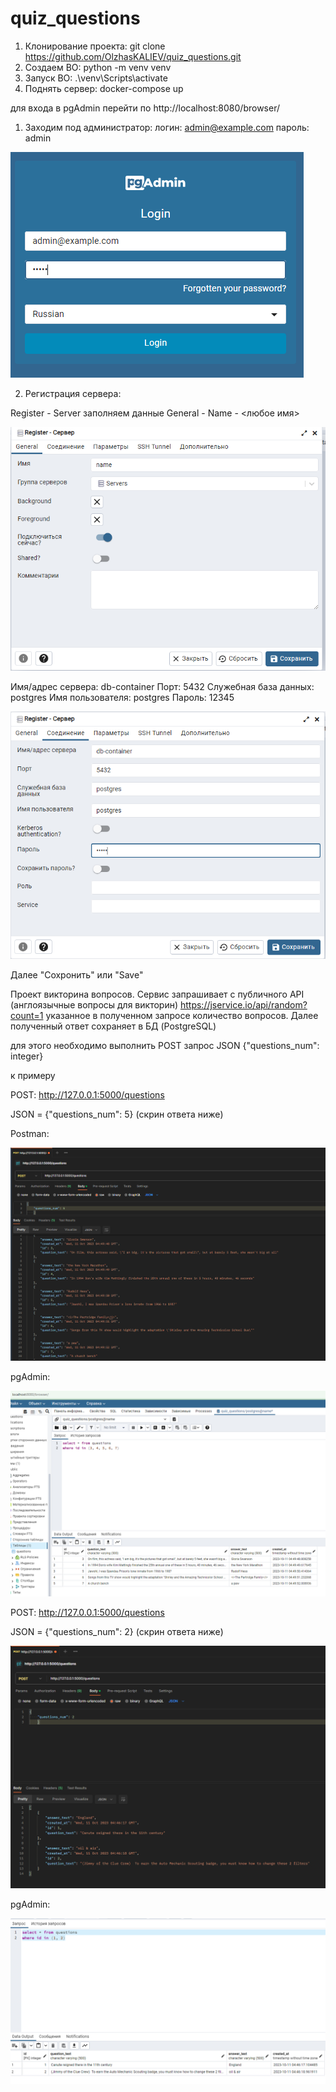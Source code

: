 # quiz_questions

1. Клонирование проекта: git clone https://github.com/OlzhasKALIEV/quiz_questions.git
2. Создаем ВО: python -m venv venv
3. Запуск ВО: .\venv\Scripts\activate
4. Поднять сервер: docker-compose up

для входа в pgAdmin перейти по http://localhost:8080/browser/

1. Заходим под администратор: 
    логин: admin@example.com
    пароль: admin

![img.png](media/img_7.png)

2. Регистрация сервера: 

Register - Server
заполняем данные
General - Name - <любое имя>

![img.png](media/img_5.png)

Имя/адрес сервера: db-container
Порт: 5432
Служебная база данных: postgres
Имя пользователя: postgres
Пароль: 12345

![img_1.png](media/img_6.png)

Далее "Сохронить" или "Save"

Проект викторина вопросов. Сервис запрашивает с публичного API (англоязычные вопросы для викторин) https://jservice.io/api/random?count=1 указанное в полученном запросе количество вопросов. Далее полученный ответ сохраняет в БД (PostgreSQL)

для этого необходимо выполнить POST запрос JSON {"questions_num": integer} 

к примеру

POST: http://127.0.0.1:5000/questions

JSON = {"questions_num": 5} (скрин ответа ниже)

Postman: 

![ing_3.PNG](media/ing_3.PNG)

pgAdmin:

![ing_4.PNG](media/ing_4.PNG)


POST: http://127.0.0.1:5000/questions

JSON = {"questions_num": 2} (скрин ответа ниже)

![ing_1.PNG](media/ing_1.PNG)

pgAdmin:

![ing_2.PNG](media/ing_2.PNG)
